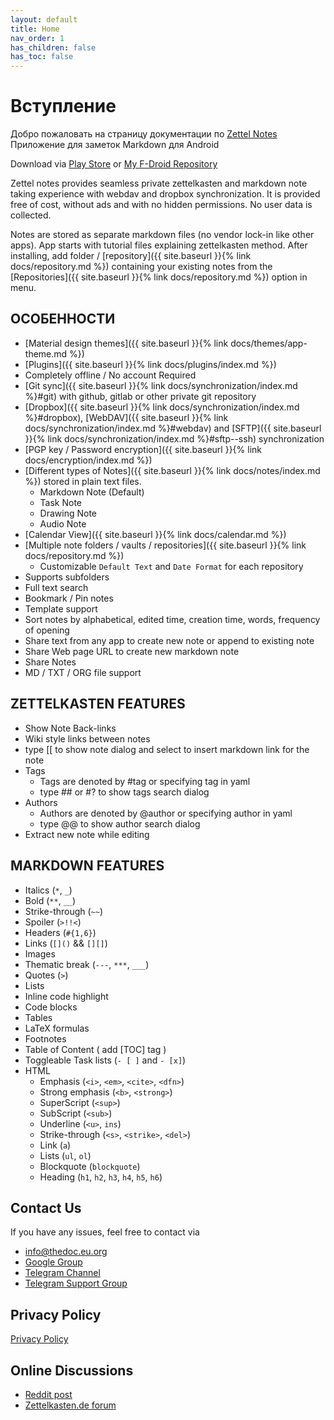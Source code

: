 ```yaml
---
layout: default
title: Home
nav_order: 1
has_children: false
has_toc: false
---
```


# Вступление

Добро пожаловать на страницу документации по [Zettel Notes](https://thedoc.eu.org/redirect/zettel-notes) Приложение для заметок Markdown для Android

Download via [Play  Store](https://thedoc.eu.org/redirect/zettel-notes) or [My F-Droid Repository](https://thedoc.eu.org/fdroid/)

Zettel notes provides seamless private zettelkasten and markdown note taking experience with webdav and
dropbox synchronization. It is provided free of cost, without ads and with no hidden permissions. No user data is
collected.

Notes are stored as separate markdown files (no vendor lock-in like other apps). App starts
with tutorial files explaining zettelkasten method. After installing, add folder / [repository]({{ site.baseurl }}{% link docs/repository.md %}) containing
your existing notes from the [Repositories]({{ site.baseurl }}{% link docs/repository.md %}) option in menu.

## ОСОБЕННОСТИ

-  [Material design themes]({{ site.baseurl }}{% link docs/themes/app-theme.md %})
-  [Plugins]({{ site.baseurl }}{% link docs/plugins/index.md %})
-  Completely offline / No account Required
- [Git sync]({{ site.baseurl }}{% link docs/synchronization/index.md %}#git) with github, gitlab or other private git repository
- [Dropbox]({{ site.baseurl }}{% link docs/synchronization/index.md %}#dropbox), [WebDAV]({{ site.baseurl }}{% link docs/synchronization/index.md %}#webdav) and [SFTP]({{ site.baseurl }}{% link docs/synchronization/index.md %}#sftp--ssh) synchronization
-  [PGP key / Password encryption]({{ site.baseurl }}{% link docs/encryption/index.md %})
- [Different types of Notes]({{ site.baseurl }}{% link docs/notes/index.md %}) stored in plain text files.
  - Markdown Note (Default)
  - Task Note
  - Drawing Note
  - Audio Note
- [Calendar View]({{ site.baseurl }}{% link docs/calendar.md %})
- [Multiple note folders / vaults / repositories]({{ site.baseurl }}{% link docs/repository.md %})
  - Customizable `Default Text` and `Date Format` for each repository
-  Supports subfolders
-  Full text search
-  Bookmark / Pin notes
-  Template support
-  Sort notes by alphabetical, edited time, creation time, words, frequency of opening
-  Share text from any app to create new note or append to existing note
-  Share Web page URL to create new markdown note
-  Share Notes
-  MD / TXT / ORG file support

## ZETTELKASTEN FEATURES

- Show Note Back-links
- Wiki style links between notes
- type [[ to show note dialog and select to insert markdown link for the note
- Tags
  - Tags are denoted by #tag or specifying tag in yaml
  - type ## or #? to show tags search dialog
- Authors
  - Authors are denoted by @author or specifying author in yaml
  - type @@ to show author search dialog
- Extract new note while editing

## MARKDOWN FEATURES

* Italics (`*`, `_`)
* Bold (`**`, `__`)
* Strike-through (`~~`)
* Spoiler (`>!!<`)
* Headers (`#{1,6}`)
* Links (`[]()` && `[][]`)
* Images
* Thematic break (`---`, `***`, `___`)
* Quotes (`>`)
* Lists
* Inline code highlight
* Code blocks
* Tables
* LaTeX formulas
* Footnotes
* Table of Content ( add [TOC] tag )
* Toggleable Task lists (`- [ ]` and `- [x]`)
* HTML
  * Emphasis (`<i>`, `<em>`, `<cite>`, `<dfn>`)
  * Strong emphasis (`<b>`, `<strong>`)
  * SuperScript (`<sup>`)
  * SubScript (`<sub>`)
  * Underline (`<u>`, `ins`)
  * Strike-through (`<s>`, `<strike>`, `<del>`)
  * Link (`a`)
  * Lists (`ul`, `ol`)
  * Blockquote (`blockquote`)
  * Heading (`h1`, `h2`, `h3`, `h4`, `h5`, `h6`)

## Contact Us

If you have any issues, feel free to contact via

- [info@thedoc.eu.org](mailto:info@thedoc.eu.org)
- [Google Group](https://groups.google.com/g/znotes)
- [Telegram Channel](https://t.me/zettelnotes)
- [Telegram Support Group](https://t.me/joinchat/DZ2eFcOk3Mo4MDk1)

## Privacy Policy

[Privacy Policy](https://thedoc.eu.org/zettel-notes/privacy)

## Online Discussions

- [Reddit post](https://www.reddit.com/r/Zettelkasten/comments/npr00a/introducing_my_new_android_app_for_zettelkasten/)
- [Zettelkasten.de forum](https://forum.zettelkasten.de/discussion/1844/introducing-my-new-android-app-for-zettelkasten-zettel-notes/)
